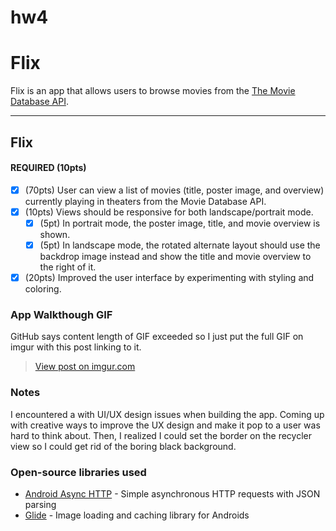 # hw4
# Flix
Flix is an app that allows users to browse movies from the [The Movie Database API](http://docs.themoviedb.apiary.io/#).

---

## Flix
#### REQUIRED (10pts)
- [x] (70pts) User can view a list of movies (title, poster image, and overview) currently playing in theaters from the Movie Database API.
- [x] (10pts) Views should be responsive for both landscape/portrait mode.
   - [x] (5pt) In portrait mode, the poster image, title, and movie overview is shown.
   - [x] (5pt) In landscape mode, the rotated alternate layout should use the backdrop image instead and show the title and movie overview to the right of it.
- [x] (20pts) Improved the user interface by experimenting with styling and coloring.

### App Walkthough GIF

GitHub says content length of GIF exceeded so I just put the full GIF on imgur with this post linking to it.
<blockquote class="imgur-embed-pub" lang="en" data-id="gk0NA44"><a href="https://imgur.com/gk0NA44">View post on imgur.com</a></blockquote>

### Notes
I encountered a with UI/UX design issues when building the app. Coming up with creative ways to improve the UX design and make it pop to a user was hard to think about. Then, 
I realized I could set the border on the recycler view so I could get rid of the boring black background. 


### Open-source libraries used

- [Android Async HTTP](https://github.com/codepath/CPAsyncHttpClient) - Simple asynchronous HTTP requests with JSON parsing
- [Glide](https://github.com/bumptech/glide) - Image loading and caching library for Androids
